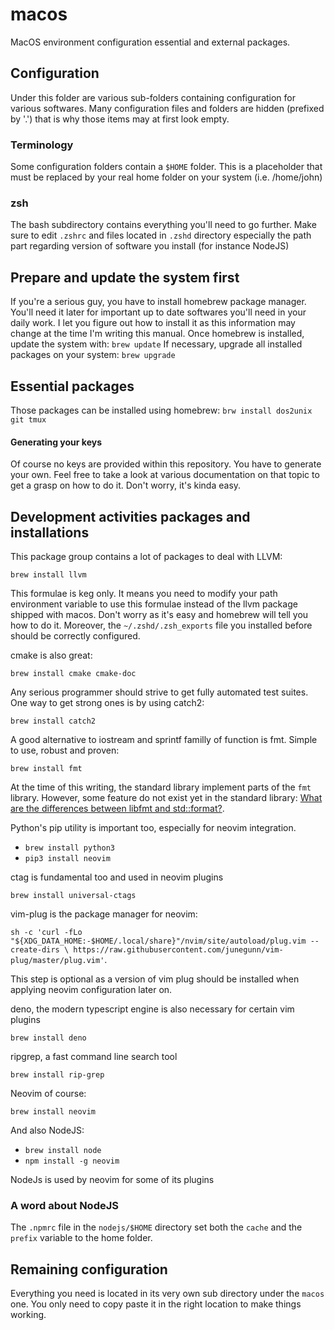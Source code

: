 # macos

MacOS environment configuration essential and external packages.

## Configuration

Under this folder are various sub-folders containing configuration for various
softwares. Many configuration files and folders are hidden (prefixed by '.')
that is why those items may at first look empty.

### Terminology

Some configuration folders contain a `$HOME` folder. This is a placeholder that must be replaced
by your real home folder on your system (i.e. /home/john)

### zsh

The bash subdirectory contains everything you'll need to go further. Make sure
to edit `.zshrc` and files located in `.zshd` directory especially the path
part regarding version of software you install (for instance NodeJS)

## Prepare and update the system first

If you're a serious guy, you have to install homebrew package manager.
You'll need it later for important up to date softwares you'll need in your daily work.
I let you figure out how to install it as this information may change at the time I'm writing this manual.
Once homebrew is installed, update the system with:
`brew update`
If necessary, upgrade all installed packages on your system:
`brew upgrade`

## Essential packages

Those packages can be installed using homebrew:
`brw install dos2unix git tmux`

#### Generating your keys

Of course no keys are provided within this repository. You have to generate
your own. Feel free to take a look at various documentation on that topic to
get a grasp on how to do it. Don't worry, it's kinda easy.

## Development activities packages and installations

This package group contains a lot of packages to deal with
LLVM:

`brew install llvm`

This formulae is keg only. It means you need to modify your path environment
variable to use this formulae instead of the llvm package shipped with macos.
Don't worry as it's easy and homebrew will tell you how to do it. Moreover, the
`~/.zshd/.zsh_exports` file you installed before should be correctly
configured.

cmake is also great:

`brew install cmake cmake-doc`

Any serious programmer should strive to get fully automated test suites. One
way to get strong ones is by using catch2:

`brew install catch2`

A good alternative to iostream and sprintf familly of function is fmt. Simple
to use, robust and proven:

`brew install fmt`

At the time of this writing, the standard library implement parts of the `fmt`
library. However, some feature do not exist yet in the standard library:
[What are the differences between libfmt and std::format?](https://stackoverflow.com/questions/63586747/what-are-the-differences-between-libfmt-and-stdformat).

Python's pip utility is important too, especially for neovim integration.

- `brew install python3`
- `pip3 install neovim`

ctag is fundamental too and used in neovim plugins

`brew install universal-ctags`

vim-plug is the package manager for neovim:

`sh -c 'curl -fLo "${XDG_DATA_HOME:-$HOME/.local/share}"/nvim/site/autoload/plug.vim --create-dirs \
       https://raw.githubusercontent.com/junegunn/vim-plug/master/plug.vim'`.

This step is optional as a version of vim plug should be installed when
applying neovim configuration later on.

deno, the modern typescript engine is also necessary for certain vim plugins

`brew install deno`

ripgrep, a fast command line search tool

`brew install rip-grep`

Neovim of course:

`brew install neovim`

And also NodeJS:

- `brew install node`
- `npm install -g neovim`

NodeJs is used by neovim for some of its plugins

### A word about NodeJS

The `.npmrc` file in the `nodejs/$HOME` directory set both the `cache` and the
`prefix` variable to the home folder.

## Remaining configuration

Everything you need is located in its very own sub directory under the `macos`
one. You only need to copy paste it in the right location to make things
working.

